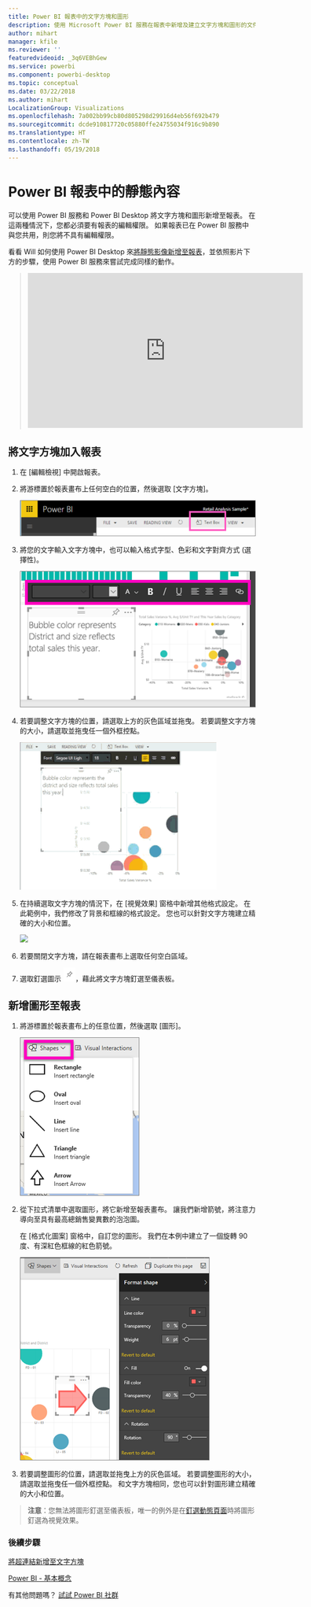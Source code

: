 ```yaml
---
title: Power BI 報表中的文字方塊和圖形
description: 使用 Microsoft Power BI 服務在報表中新增及建立文字方塊和圖形的文件。
author: mihart
manager: kfile
ms.reviewer: ''
featuredvideoid: _3q6VEBhGew
ms.service: powerbi
ms.component: powerbi-desktop
ms.topic: conceptual
ms.date: 03/22/2018
ms.author: mihart
LocalizationGroup: Visualizations
ms.openlocfilehash: 7a002bb99cb80d805298d29916d4eb56f692b479
ms.sourcegitcommit: dcde910817720c05880ffe24755034f916c9b890
ms.translationtype: HT
ms.contentlocale: zh-TW
ms.lasthandoff: 05/19/2018
---
```

# <a name="static-content-in-power-bi-reports"></a>Power BI 報表中的靜態內容
可以使用 Power BI 服務和 Power BI Desktop 將文字方塊和圖形新增至報表。 在這兩種情況下，您都必須要有報表的編輯權限。 如果報表已在 Power BI 服務中與您共用，則您將不具有編輯權限。 

看看 Will 如何使用 Power BI Desktop 來[將靜態影像新增至報表](guided-learning/visualizations.yml?tutorial-step=11)，並依照影片下方的步驟，使用 Power BI 服務來嘗試完成同樣的動作。
> 
> <iframe width="560" height="315" src="https://www.youtube.com/embed/_3q6VEBhGew" frameborder="0" allowfullscreen></iframe>
> 

## <a name="add-a-text-box-to-a-report"></a>將文字方塊加入報表
1. 在 [編輯檢視] 中開啟報表。

2. 將游標置於報表畫布上任何空白的位置，然後選取 [文字方塊]。
   
   ![](media/power-bi-reports-add-text-and-shapes/pbi_textbox.png)
2. 將您的文字輸入文字方塊中，也可以輸入格式字型、色彩和文字對齊方式 (選擇性)。 
   
   ![](media/power-bi-reports-add-text-and-shapes/pbi_textbox2new.png)
3. 若要調整文字方塊的位置，請選取上方的灰色區域並拖曳。 若要調整文字方塊的大小，請選取並拖曳任一個外框控點。 
   
   ![](media/power-bi-reports-add-text-and-shapes/textboxsmaller.gif)

4. 在持續選取文字方塊的情況下，在 [視覺效果] 窗格中新增其他格式設定。 在此範例中，我們修改了背景和框線的格式設定。 您也可以針對文字方塊建立精確的大小和位置。  

   ![](media/power-bi-reports-add-text-and-shapes/power-bi-borders.png)

5. 若要關閉文字方塊，請在報表畫布上選取任何空白區域。 

5. 選取釘選圖示 ![](media/power-bi-reports-add-text-and-shapes/pbi_pintile.png)，藉此將文字方塊釘選至儀表板。 

## <a name="add-a-shape-to-a-report"></a>新增圖形至報表
1. 將游標置於報表畫布上的任意位置，然後選取 [圖形]。
   
   ![](media/power-bi-reports-add-text-and-shapes/power-bi-shapes.png)
2. 從下拉式清單中選取圖形，將它新增至報表畫布。 讓我們新增箭號，將注意力導向至具有最高總銷售變異數的泡泡圖。 
   
   在 [格式化圖案] 窗格中，自訂您的圖形。 我們在本例中建立了一個旋轉 90 度、有深紅色框線的紅色箭號。
   
   ![](media/power-bi-reports-add-text-and-shapes/power-bi-arrrow.png)
3. 若要調整圖形的位置，請選取並拖曳上方的灰色區域。 若要調整圖形的大小，請選取並拖曳任一個外框控點。 和文字方塊相同，您也可以針對圖形建立精確的大小和位置。

> **注意**：您無法將圖形釘選至儀表板，唯一的例外是在[釘選動態頁面](service-dashboard-pin-live-tile-from-report.md)時將圖形釘選為視覺效果。 
> 
> 

### <a name="next-steps"></a>後續步驟
[將超連結新增至文字方塊](service-add-hyperlink-to-text-box.md)

[Power BI - 基本概念](service-basic-concepts.md)

有其他問題嗎？ [試試 Power BI 社群](http://community.powerbi.com/)
